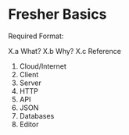 # Fresher Basics

Required Format:

X.a What?
X.b Why?
X.c Reference 

1. Cloud/Internet
2. Client
3. Server
4. HTTP
5. API
6. JSON
7. Databases
8. Editor

